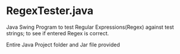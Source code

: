 # RegexTester.java
Java Swing Program to test Regular Expressions(Regex) against test strings; to see if entered Regex is correct.

Entire Java Project folder and Jar file provided
